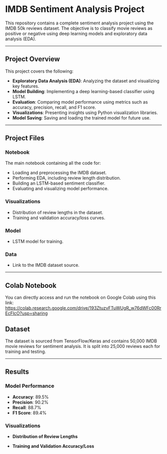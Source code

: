 # IMDB Sentiment Analysis Project

This repository contains a complete sentiment analysis project using the IMDB 50k reviews dataset. The objective is to classify movie reviews as positive or negative using deep learning models and exploratory data analysis (EDA).

---

## Project Overview

This project covers the following:

- **Exploratory Data Analysis (EDA)**: Analyzing the dataset and visualizing key features.
- **Model Building**: Implementing a deep learning-based classifier using LSTM.
- **Evaluation**: Comparing model performance using metrics such as accuracy, precision, recall, and F1 score.
- **Visualizations**: Presenting insights using Python visualization libraries.
- **Model Saving**: Saving and loading the trained model for future use.

---

## Project Files

### Notebook

  The main notebook containing all the code for:
  - Loading and preprocessing the IMDB dataset.
  - Performing EDA, including review length distribution.
  - Building an LSTM-based sentiment classifier.
  - Evaluating and visualizing model performance.

### Visualizations

- Distribution of review lengths in the dataset.
- Training and validation accuracy/loss curves.

### Model

-  LSTM model for training.

### Data

- Link to the IMDB dataset source.

---

## Colab Notebook

You can directly access and run the notebook on Google Colab using this link:
https://colab.research.google.com/drive/193ZtuzvFTuWUgR_w76dWFc00RrEcFlcO?usp=sharing


## Dataset

The dataset is sourced from TensorFlow/Keras and contains 50,000 IMDB movie reviews for sentiment analysis. It is split into 25,000 reviews each for training and testing.

---

## Results

### Model Performance

- **Accuracy**: 89.5%
- **Precision**: 90.2%
- **Recall**: 88.7%
- **F1 Score**: 89.4%

### Visualizations

- **Distribution of Review Lengths**

- **Training and Validation Accuracy/Loss**
